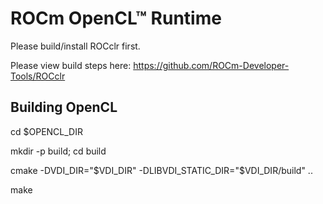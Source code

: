 # ROCm OpenCL™ Runtime 

Please build/install ROCclr first.

  Please view build steps here:
  https://github.com/ROCm-Developer-Tools/ROCclr

## Building OpenCL

cd $OPENCL_DIR

mkdir -p build; cd build

cmake -DVDI_DIR="$VDI_DIR" -DLIBVDI_STATIC_DIR="$VDI_DIR/build" ..

make


